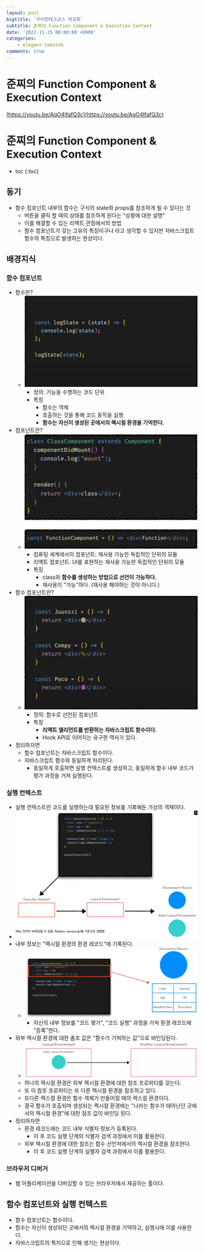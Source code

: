 ```yaml
---
layout: post
bigtitle: '우아한테크코스 테코톡'
subtitle: 준찌의 Function Component & Execution Context
date: '2022-11-25 00:00:00 +0900'
categories:
    - elegant-tekotok
comments: true
---
```


# 준찌의 Function Component & Execution Context 
[https://youtu.be/AqO4IfafQ3c](https://youtu.be/AqO4IfafQ3c)

# 준찌의 Function Component & Execution Context
* toc
{:toc}

## 동기
+ 함수 컴포넌트 내부의 함수는 구식의 state와 props를 참조하게 될 수 있다는 것
  + 버튼을 클릭 할 때의 상태를 참조하게 된다는 "상황에 대한 설명"
  + 이를 해결할 수 있는 리액트 관점에서의 방법
  + 함수 컴포넌트가 갖는 고유의 특징이구나 라고 생각할 수 있지만 자바스크립트 함수의 특징으로 발생하는 현상이다.

## 배경지식 

### 함수 컴포넌트 
+ 함수란?
  + ![img.png](../../../assets/img/elegant-tekotok/JUNCHI-Function-Component-Execution-Context.png)
    + 정의: 기능을 수행하는 코드 단위 
    + 특징
      + 함수는 객체
      + 호출하는 것을 통해 코드 동작을 실행
      + __함수는 자신이 생성된 곳에서의 렉시컬 환경을 기억한다.__
+ 컴포넌트란?
  + ![img.png](../../../assets/img/elegant-tekotok/JUNCHI-Function-Component-Execution-Context2.png)
    + 컴퓨팅 세계에서의 컴포넌트: 재사용 가능한 독립적인 단위의 모듈
    + 리액트 컴포넌트: UI를 표현하는 재사용 가능한 독립적인 단위의 모듈 
    + 특징
      + class와 __함수를 생성하는 방법으로 선언이 가능하다.__
      + 재사용이 "가능"하다. (재사용 해야하는 것이 아니다.)
+ 함수 컴포넌트란?
  + ![img.png](../../../assets/img/elegant-tekotok/JUNCHI-Function-Component-Execution-Context3.png)
    + 정의: 함수로 선언된 컴포넌트
    + 특징
      + __리액트 엘리먼트를 반환하는 자바스크립트 함수이다.__
      + Hook API로 이어지는 유구한 역사가 있다. 
+ 정리하자면 
  + 함수 컴포넌트는 자바스크립트 함수이다. 
  + 자바스크립트 함수와 동일하게 처리된다.
    + 동일하게 호출하면 실행 컨텍스트를 생성하고, 동일하게 함수 내부 코드가 평가 과정을 거쳐 실행된다.  

### 실행 컨텍스트
+ 실행 컨텍스트란 코드를 실행하는데 필요한 정보를 기록해둔 가상의 객체이다.
+ ![img.png](../../../assets/img/elegant-tekotok/JUNCHI-Function-Component-Execution-Context4.png)
+ 내부 정보는 "렉시컬 환경의 환경 레코드"에 기록된다.
  + ![img.png](../../../assets/img/elegant-tekotok/JUNCHI-Function-Component-Execution-Context5.png)
    + 자신의 내부 정보를 "코드 평가", "코드 실행" 과정을 거쳐 환경 레코드에 "등록"한다.
+ 외부 렉시컬 환경에 대한 촘조 값은 "함수가 기억하는 값"으로 바인딩된다.
  + ![img.png](../../../assets/img/elegant-tekotok/JUNCHI-Function-Component-Execution-Context6.png)
  + 하나의 렉시컬 환경은 외부 렉시컬 환경에 대한 참조 프로퍼티를 갖는다. 
  + 또 이 참조 프로퍼티는 또 다른 렉시컬 환경을 참조하고 있다. 
  + 또다른 렉스컬 환경은 함수 객체가 만들어질 때의 렉스컬 환경이다.  
  + 결국 함수가 호출되며 생성되는 렉시컬 환경에는 "나라는 함수가 태어난던 곳에서의 렉시컬 환경"에 대한 참조 값이 바인딩 된다. 
+ 정리하자면
  + 환경 레코드에는 코드 내부 식별자 정보가 등록된다.
    + 이 후 코드 실행 단계의 식별자 검색 과정에서 이를 활용한다. 
  + 외부 렉시컬 환경에 대한 참조는 함수 선언처에서의 렉시컬 환경을 참조한다.
    + 이 후 코드 실행 단계의 실별자 검색 과정에서 이를 활용한다.

### 브라우저 디버거
+ 웹 어플리케이션을 디버깅할 수 있는 브라우저에서 제공하는 툴이다. 

## 함수 컴포넌트와 실행 컨텍스트
+ 함수 컴포넌트는 함수이다.
+ 함수는 자신이 생성되던 곳에서의 렉시컬 환경을 기억하고, 실행시에 이를 사용한다. 
+ 자바스크립트의 특지으로 인해 생기는 현상이다. 
